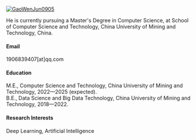 

[![GaoWenJun0905](https://img.shields.io/badge/GaoWenJun0905-github-blue?logo=github)](https://github.com/GaoWenJun0905)

He is currently pursuing a Master's Degree in Computer Science, at School of Computer Science and Technology, China University of Mining and Technology, China.

#### Email
1906839407[at]qq.com

#### Education
M.E., Computer Science and Technology, China University of Mining and Technology, 2022—2025 (expected).\
B.E., Data Science and Big Data Technology, China University of Mining and Technology, 2018—2022.

#### Research Interests
Deep Learning, Artificial Intelligence

